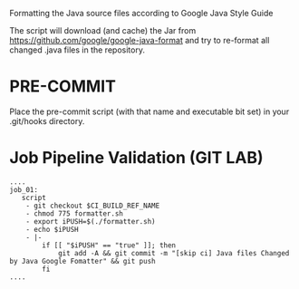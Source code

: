 Formatting the Java source files according to Google Java Style Guide

The script will download (and cache) the Jar from https://github.com/google/google-java-format and try to re-format all changed .java files in the repository.

# PRE-COMMIT
Place the pre-commit script (with that name and executable bit set) in your .git/hooks directory.

# Job Pipeline Validation (GIT LAB)
```
....
job_01:
   script
    - git checkout $CI_BUILD_REF_NAME
    - chmod 775 formatter.sh
    - export iPUSH=$(./formatter.sh)
    - echo $iPUSH
    - |- 
        if [[ "$iPUSH" == "true" ]]; then
            git add -A && git commit -m "[skip ci] Java files Changed by Java Google Fomatter" && git push
        fi  
....
```



